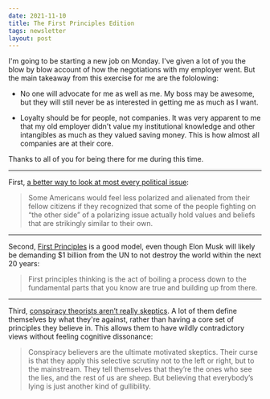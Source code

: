 ```yaml
---
date: 2021-11-10
title: The First Principles Edition
tags: newsletter
layout: post
---
```


I'm going to be starting a new job on Monday. I've given a lot of you the blow by blow account of how the negotiations with my employer went. But the main takeaway from this exercise for me are the fololowing:

- No one will advocate for me as well as me. My boss may be awesome, but they will still never be as interested in getting me as much as I want. 

- Loyalty should be for people, not companies. It was very apparent to me that my old employer didn't value my institutional knowledge and other intangibles as much as they valued saving money. This is how almost all companies are at their core.

Thanks to all of you for being there for me during this time.

---

First, [a better way to look at most every political issue](https://www.theatlantic.com/politics/archive/2018/02/a-better-way-to-look-at-most-every-political-issue/552752):

> Some Americans would feel less polarized and alienated from their fellow citizens if they recognized that some of the people fighting on “the other side” of a polarizing issue actually hold values and beliefs that are strikingly similar to their own.

---

Second, [First Principles](https://jamesclear.com/first-principles) is a good model, even though Elon Musk will likely be demanding $1 billion from the UN to not destroy the world within the next 20 years:

> First principles thinking is the act of boiling a process down to the fundamental parts that you know are true and building up from there.

---

Third, [conspiracy theorists aren’t really skeptics](https://slate.com/technology/2013/11/conspiracy-theory-psychology-people-who-claim-to-know-the-truth-about-jfk-ufos-and-9-11.html). A lot of them define themselves by what they're against, rather than having a core set of principles they believe in. This allows them to have wildly contradictory views without feeling cognitive dissonance:

> Conspiracy believers are the ultimate motivated skeptics. Their curse is that they apply this selective scrutiny not to the left or right, but to the mainstream. They tell themselves that they’re the ones who see the lies, and the rest of us are sheep. But believing that everybody’s lying is just another kind of gullibility.

